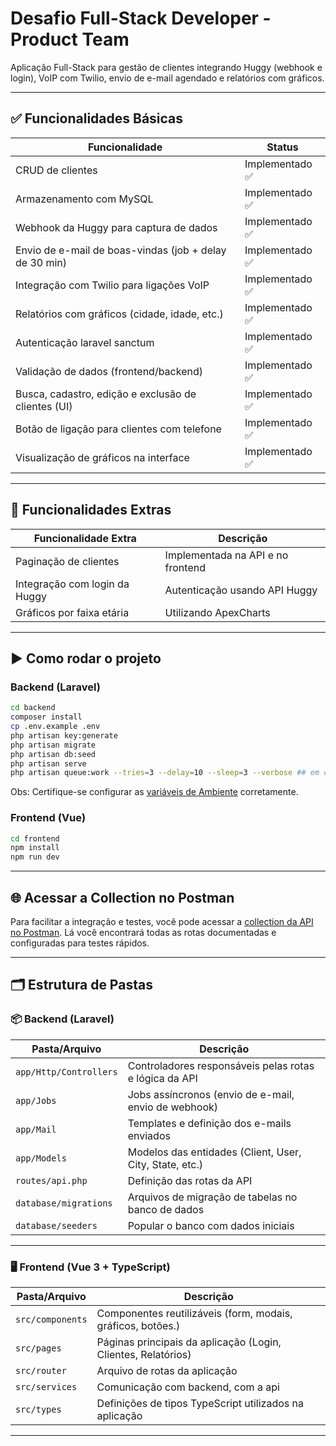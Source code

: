 
# Desafio Full-Stack Developer - Product Team

Aplicação Full-Stack para gestão de clientes integrando Huggy (webhook e login), VoIP com Twilio, envio de e-mail agendado e relatórios com gráficos.

---

## ✅ Funcionalidades Básicas

| Funcionalidade                                             | Status          |
|------------------------------------------------------------|-----------------|
| CRUD de clientes                                           | Implementado ✅ |
| Armazenamento com MySQL                                   | Implementado ✅ |
| Webhook da Huggy para captura de dados                    | Implementado ✅ |
| Envio de e-mail de boas-vindas (job + delay de 30 min)    | Implementado ✅ |
| Integração com Twilio para ligações VoIP                  | Implementado ✅ |
| Relatórios com gráficos (cidade, idade, etc.)             | Implementado ✅ |
| Autenticação laravel sanctum                               | Implementado ✅ |
| Validação de dados (frontend/backend)                     | Implementado ✅ |
| Busca, cadastro, edição e exclusão de clientes (UI)       | Implementado ✅ |
| Botão de ligação para clientes com telefone               | Implementado ✅ |
| Visualização de gráficos na interface                     | Implementado ✅ |

---

## 🚀 Funcionalidades Extras

| Funcionalidade Extra                         | Descrição                                 |
|---------------------------------------------|-------------------------------------------|
| Paginação de clientes                       | Implementada na API e no frontend         |
| Integração com login da Huggy               | Autenticação usando API Huggy             |
| Gráficos por faixa etária                   | Utilizando ApexCharts                     |

---

## ▶️ Como rodar o projeto

### Backend (Laravel)

```bash
cd backend
composer install
cp .env.example .env
php artisan key:generate
php artisan migrate
php artisan db:seed
php artisan serve
php artisan queue:work --tries=3 --delay=10 --sleep=3 --verbose ## em outro terminal
```
Obs: Certifique-se configurar as [variáveis de Ambiente](https://github.com/Joaofelipe14/Desafio-Full-Stack-Developer/tree/main/backend#readme) corretamente.

### Frontend (Vue)

```bash
cd frontend
npm install
npm run dev
```

---

## 🌐 Acessar a Collection no Postman

Para facilitar a integração e testes, você pode acessar a [collection da API no Postman](https://documenter.getpostman.com/view/19891823/2sB2cUAiAs). Lá você encontrará todas as rotas documentadas e configuradas para testes rápidos.

---

## 🗂 Estrutura de Pastas

### 📦 Backend (Laravel)

| Pasta/Arquivo                   | Descrição                                                  |
|--------------------------------|------------------------------------------------------------|
| `app/Http/Controllers`         | Controladores responsáveis pelas rotas e lógica da API     |
| `app/Jobs`                     | Jobs assíncronos (envio de e-mail, envio de webhook)       |
| `app/Mail`                     | Templates e definição dos e-mails enviados                 |
| `app/Models`                   | Modelos das entidades (Client, User, City, State, etc.)    |
| `routes/api.php`               | Definição das rotas da API                                 |
| `database/migrations`          | Arquivos de migração de tabelas no banco de dados          |
| `database/seeders`             | Popular o banco com dados iniciais                         |



---

### 🖥️ Frontend (Vue 3  + TypeScript)

| Pasta/Arquivo             | Descrição                                                        |
|--------------------------|------------------------------------------------------------------|
| `src/components`          | Componentes reutilizáveis (form, modais, gráficos, botões.) |
| `src/pages`               | Páginas principais da aplicação (Login, Clientes, Relatórios)    |
| `src/router`              | Arquivo de rotas da aplicação                                   |
| `src/services`            | Comunicação com backend, com a api                       |
| `src/types`               | Definições de tipos TypeScript utilizados na aplicação          |


---

